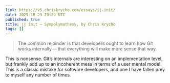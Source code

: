 ```yaml
---
link: https://v5.chriskrycho.com/essays/jj-init/
date: 2025-10-29 23:39 UTC
published: true
title: jj init — Sympolymathesy, by Chris Krycho
tags: []
---
```


> The common rejoinder is that developers ought to learn how Git works internally — that everything will make more sense that way.

This is nonsense. Git’s internals are interesting on an implementation level, but frankly add up to an incoherent mess in terms of a user mental model. This is a classic mistake for software developers, and one I have fallen prey to myself any number of times.
